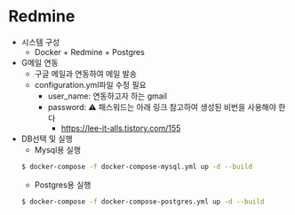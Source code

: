 # Redmine
- 시스템 구성
    - Docker + Redmine + Postgres
- G메일 연동
    - 구글 메일과 연동하여 메일 발송
    - configuration.yml파일 수정 필요
        - user_name: 연동하고자 하는 gmail
        - password: ⚠️ 패스워드는 아래 링크 참고하여 생성된 비번을 사용해야 한다
            - https://lee-it-alls.tistory.com/155
- DB선택 및 실행
    - Mysql용 실행
    ```bash
    $ docker-compose -f docker-compose-mysql.yml up -d --build
    ```
    - Postgres용 실행
    ```bash
    $ docker-compose -f docker-compose-postgres.yml up -d --build
    ```
